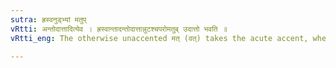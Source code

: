 ```yaml
---
sutra: ह्रस्वनुड्भ्यां मतुप्
vRtti: अन्तोदात्तादित्येव । ह्रस्वान्तादन्तोदात्तान्नुटश्चपरोमतुब् उदात्तो भवति ॥
vRtti_eng: The otherwise unaccented मत् (वत्) takes the acute accent, when an oxytoned stem ends in a light vowel, or the affix has before it the augment न् (VIII. 2. 16).

---
```


